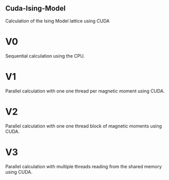 ## Cuda-Ising-Model
Calculation of the Ising Model lattice using CUDA



# V0
Sequential calculation using the CPU.

# V1
Parallel calculation with one one thread per magnetic moment using CUDA.

# V2
Parallel calculation with one one thread block of magnetic moments using CUDA.

# V3
Parallel calculation with multiple threads reading from the shared memory using CUDA.
